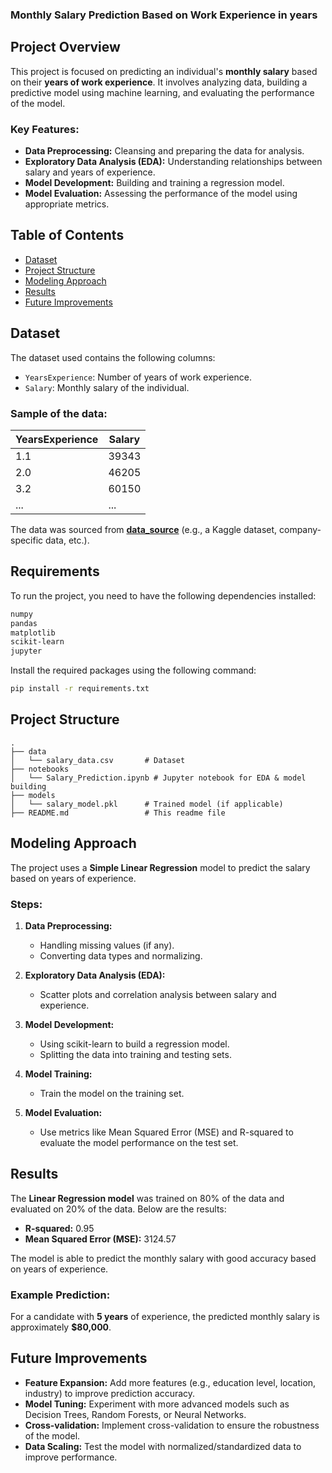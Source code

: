
### Monthly Salary Prediction Based on Work Experience in  years

## Project Overview

This project is focused on predicting an individual's **monthly salary** based on their **years of work experience**. It involves analyzing data, building a predictive model using machine learning, and evaluating the performance of the model.

### Key Features:
- **Data Preprocessing:** Cleansing and preparing the data for analysis.
- **Exploratory Data Analysis (EDA):** Understanding relationships between salary and years of experience.
- **Model Development:** Building and training a regression model.
- **Model Evaluation:** Assessing the performance of the model using appropriate metrics.
  
## Table of Contents
- [Dataset](#dataset)
- [Project Structure](#project-structure)
- [Modeling Approach](#modeling-approach)
- [Results](#results)
- [Future Improvements](#future-improvements)

## Dataset

The dataset used contains the following columns:
- `YearsExperience`: Number of years of work experience.
- `Salary`: Monthly salary of the individual.

### Sample of the data:
| YearsExperience | Salary  |
|-----------------|---------|
| 1.1             | 39343   |
| 2.0             | 46205   |
| 3.2             | 60150   |
| ...             | ...     |

The data was sourced from **[data_source](#)** (e.g., a Kaggle dataset, company-specific data, etc.).

## Requirements

To run the project, you need to have the following dependencies installed:

```bash
numpy
pandas
matplotlib
scikit-learn
jupyter
```

Install the required packages using the following command:

```bash
pip install -r requirements.txt
```

## Project Structure

```
.
├── data
│   └── salary_data.csv       # Dataset
├── notebooks
│   └── Salary_Prediction.ipynb # Jupyter notebook for EDA & model building
├── models
│   └── salary_model.pkl      # Trained model (if applicable)
├── README.md                 # This readme file
```

## Modeling Approach

The project uses a **Simple Linear Regression** model to predict the salary based on years of experience.

### Steps:
1. **Data Preprocessing:** 
   - Handling missing values (if any).
   - Converting data types and normalizing.
  
2. **Exploratory Data Analysis (EDA):** 
   - Scatter plots and correlation analysis between salary and experience.

3. **Model Development:** 
   - Using scikit-learn to build a regression model.
   - Splitting the data into training and testing sets.
  
4. **Model Training:** 
   - Train the model on the training set.
  
5. **Model Evaluation:** 
   - Use metrics like Mean Squared Error (MSE) and R-squared to evaluate the model performance on the test set.

## Results

The **Linear Regression model** was trained on 80% of the data and evaluated on 20% of the data. Below are the results:

- **R-squared:** 0.95
- **Mean Squared Error (MSE):** 3124.57

The model is able to predict the monthly salary with good accuracy based on years of experience.

### Example Prediction:
For a candidate with **5 years** of experience, the predicted monthly salary is approximately **$80,000**.

## Future Improvements

- **Feature Expansion:** Add more features (e.g., education level, location, industry) to improve prediction accuracy.
- **Model Tuning:** Experiment with more advanced models such as Decision Trees, Random Forests, or Neural Networks.
- **Cross-validation:** Implement cross-validation to ensure the robustness of the model.
- **Data Scaling:** Test the model with normalized/standardized data to improve performance.

